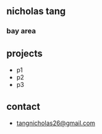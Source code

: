 ##   nicholas tang
###  bay area

##   projects
 - p1
 - p2
 - p3

##  contact
 - [tangnicholas26@gmail.com](mailto:tangnicholas26@gmail.com)
